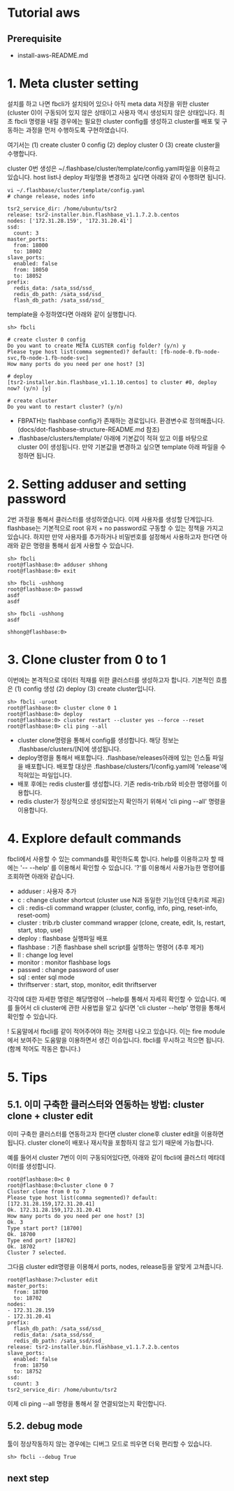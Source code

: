 # Tutorial aws

## Prerequisite

- install-aws-README.md

# 1. Meta cluster setting

설치를 하고 나면 fbcli가 설치되어 있으나 아직 meta data 저장을 위한 cluster (cluster 0)이
구동되어 있지 않은 상태이고 사용자 역시 생성되지 않은 상태입니다. 최초 fbcli 명령을 내릴 경우에는
필요한 cluster config를 생성하고 cluster를 배포 및 구동하는 과정을 먼저 수행하도록 구현하였습니다.

여기서는 (1) create cluster 0 config (2) deploy cluster 0 (3) create cluster을
수행합니다.

cluster 0번 생성은 ~/.flashbase/cluster/template/config.yaml파일을 이용하고 있습니다.
host list나 deploy 파일명을 변경하고 싶다면 아래와 같이 수행하면 됩니다.

```
vi ~/.flashbase/cluster/template/config.yaml
# change release, nodes info

tsr2_service_dir: /home/ubuntu/tsr2
release: tsr2-installer.bin.flashbase_v1.1.7.2.b.centos
nodes: ['172.31.28.159', '172.31.20.41']
ssd:
  count: 3
master_ports:
  from: 18000
  to: 18002
slave_ports:
  enabled: false
  from: 18050
  to: 18052
prefix:
  redis_data: /sata_ssd/ssd_
  redis_db_path: /sata_ssd/ssd_
  flash_db_path: /sata_ssd/ssd_
```

template을 수정하였다면 아래와 같이 실행합니다.

```
sh> fbcli

# create cluster 0 config
Do you want to create META CLUSTER config folder? (y/n) y
Please type host list(comma segmented)? default: [fb-node-0.fb-node-svc,fb-node-1.fb-node-svc]
How many ports do you need per one host? [3]

# deploy
[tsr2-installer.bin.flashbase_v1.1.10.centos] to cluster #0, deploy now? (y/n) [y]

# create cluster
Do you want to restart cluster? (y/n)
```

- FBPATH는 flashbase config가 존재하는 경로입니다. 환경변수로 정의해줍니다.
  (docs/dot-flashbase-structure-README.md 참조)
- .flashbase/clusters/template/ 아래에 기본값이 적혀 있고 이를 바탕으로 cluster 0이 생성됩니다.
  만약 기본값을 변경하고 싶으면 template 아래 파일을 수정하면 됩니다.

# 2. Setting adduser and setting password

2번 과정을 통해서 클러스터를 생성하였습니다. 이제 사용자를 생성할 단계입니다. flashbase는 기본적으로 root
유저 + no password로 구동할 수 있는 정책을 가지고 있습니다. 하지만 만약 사용자를 추가하거나 비밀번호를
설정해서 사용하고자 한다면 아래와 같은 명령을 통해서 쉽게 사용할 수 있습니다.

```
sh> fbcli
root@flashbase:0> adduser shhong
root@flashbase:0> exit

sh> fbcli -ushhong
root@flashbase:0> passwd
asdf
asdf

sh> fbcli -ushhong
asdf

shhong@flashbase:0>
```

# 3. Clone cluster from 0 to 1

이번에는 본격적으로 데이터 적재를 위한 클러스터를 생성하고자 합니다. 기본적인 흐름은 (1) config 생성
(2) deploy (3) create cluster입니다.

```
sh> fbcli -uroot
root@flashbase:0> cluster clone 0 1
root@flashbase:0> deploy
root@flashbase:0> cluster restart --cluster yes --force --reset
root@flashbase:0> cli ping --all
```

- cluster clone명령을 통해서 config를 생성합니다.
  해당 정보는 .flashbase/clusters/[N]에 생성됩니다.
- deploy명령을 통해서 배포합니다. .flashbase/releases아래에 있는 인스톨 파일을 배포합니다.
  배포할 대상은 .flashbase/clusters/1/config.yaml에 'release'에 적혀있는 파일입니다.
- 배포 후에는 redis cluster를 생성합니다. 기존 redis-trib.rb와 비슷한 명령어를 이용합니다.
- redis cluster가 정상적으로 생성되었는지 확인하기 위해서 'cli ping --all' 명령을 이용합니다.

# 4. Explore default commands

fbcli에서 사용할 수 있는 commands를 확인하도록 합니다. help를 이용하고자 할 때에는 '-- --help'
를 이용해서 확인할 수 있습니다. '?'를 이용해서 사용가능한 명령어를 조회하면 아래와 같습니다.

- adduser : 사용자 추가
- c : change cluster shortcut (cluster use N과 동일한 기능인데 단축키로 제공)
- cli : redis-cli command wrapper (cluster, config, info, ping, reset-info, reset-oom)
- cluster : trib.rb cluster command wrapper (clone, create, edit, ls, restart, start, stop, use)
- deploy : flashbase 실행파일 배포
- flashbase : 기존 flashbase shell script를 실행하는 명령어 (추후 제거)
- ll : change log level
- monitor : monitor flashbase logs
- passwd : change password of user
- sql : enter sql mode
- thriftserver : start, stop, monitor, edit thriftserver

각각에 대한 자세한 명령은 해당명령어 --help를 통해서 자세히 확인할 수 있습니다. 예를 들어서 cli cluster에
관한 사용법을 알고 싶다면 'cli cluster --help' 명령을 통해서 확인할 수 있습니다.

! 도움말에서 fbcli를 같이 적어주어야 하는 것처럼 나오고 있습니다. 이는 fire module에서 보여주는 도움말을 이용하면서 생긴 이슈입니다. fbcli를 무시하고 적으면 됩니다. (함께 적어도 작동은 합니다.)

# 5. Tips

## 5.1. 이미 구축한 클러스터와 연동하는 방법: cluster clone + cluster edit

이미 구축한 클러스터를 연동하고자 한다면 cluster clone후 cluster edit을 이용하면 됩니다.
cluster clone이 배포나 재시작을 포함하지 않고 있기 때문에 가능합니다.

예를 들어서 cluster 7번이 이미 구동되어있다면, 아래와 같이 fbcli에 클러스터 메타데이터를 생성합니다.

```
root@flashbase:0>c 0
root@flashbase:0>cluster clone 0 7
Cluster clone from 0 to 7
Please type host list(comma segmented)? default: [172.31.28.159,172.31.20.41]
Ok. 172.31.28.159,172.31.20.41
How many ports do you need per one host? [3]
Ok. 3
Type start port? [18700]
Ok. 18700
Type end port? [18702]
Ok. 18702
Cluster 7 selected.
```

그다음 cluster edit명령을 이용해서 ports, nodes, release등을 알맞게 고쳐줍니다.

```
root@flashbase:7>cluster edit
master_ports:
  from: 18700
  to: 18702
nodes:
- 172.31.28.159
- 172.31.20.41
prefix:
  flash_db_path: /sata_ssd/ssd_
  redis_data: /sata_ssd/ssd_
  redis_db_path: /sata_ssd/ssd_
release: tsr2-installer.bin.flashbase_v1.1.7.2.b.centos
slave_ports:
  enabled: false
  from: 18750
  to: 18752
ssd:
  count: 3
tsr2_service_dir: /home/ubuntu/tsr2
```

이제 cli ping --all 명령을 통해서 잘 연결되었는지 확인합니다.

## 5.2. debug mode

툴이 정상작동하지 않는 경우에는 디버그 모드로 띄우면 더욱 편리할 수 있습니다.

```
sh> fbcli --debug True
```

## next step

